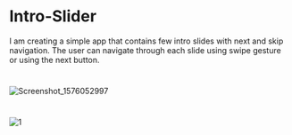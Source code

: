 # Intro-Slider
 I am creating a simple app that contains few intro slides with next and skip navigation.
 The user can navigate through each slide using swipe gesture or using the next button. 

#
![Screenshot_1576052997](https://user-images.githubusercontent.com/58417555/70608197-f85d2900-1c14-11ea-9bd9-52d3ef755263.png)
  
  
#
![1](https://user-images.githubusercontent.com/58417555/70608198-f98e5600-1c14-11ea-8053-9e73d07e38a2.png)
